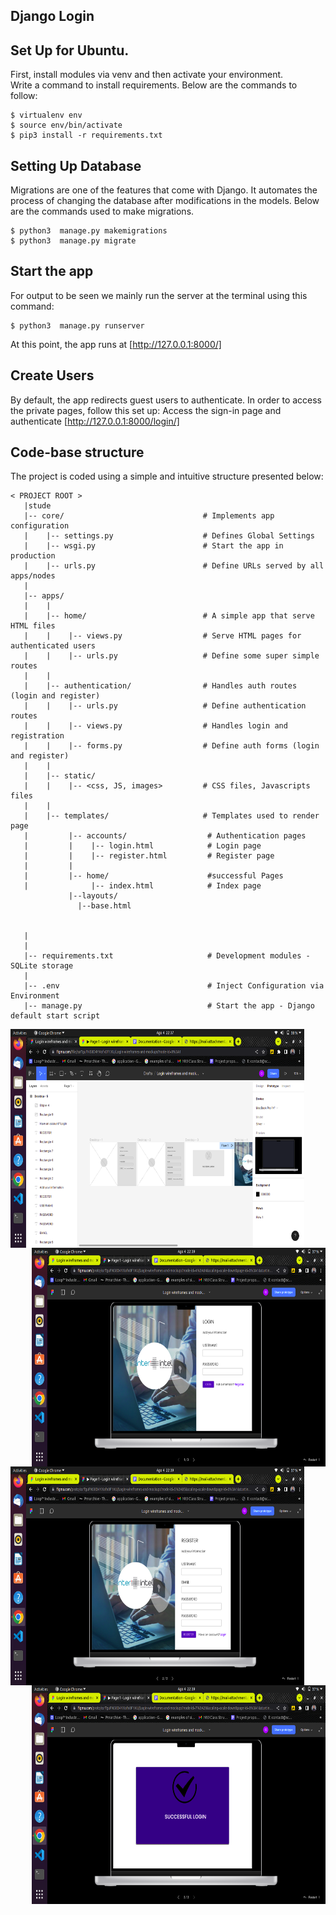 ## Django Login
## Set Up for Ubuntu.
First, install modules via venv and then activate your environment.  
Write a command to install requirements. Below are the commands to follow:
```
$ virtualenv env
$ source env/bin/activate
$ pip3 install -r requirements.txt 
```
 
## Setting  Up Database
Migrations are one of the features that come with Django. It automates the process of changing the database after modifications in the models. Below are the commands used to make migrations.
```
$ python3  manage.py makemigrations
$ python3  manage.py migrate
```
 
## Start the app
For output to be seen we mainly run the server at the terminal using this command:
```
$ python3  manage.py runserver
```
At this point, the app runs at [http://127.0.0.1:8000/]
 
## Create Users
By default, the app redirects guest users to authenticate. In order to access the private pages, follow this set up:
Access the sign-in page and authenticate
[http://127.0.0.1:8000/login/]
 
## Code-base structure
The project is coded using a simple and intuitive structure presented below:
```
< PROJECT ROOT >
   |stude
   |-- core/                               # Implements app configuration
   |    |-- settings.py                    # Defines Global Settings
   |    |-- wsgi.py                        # Start the app in production
   |    |-- urls.py                        # Define URLs served by all apps/nodes
   |
   |-- apps/
   |    |
   |    |-- home/                          # A simple app that serve HTML files
   |    |    |-- views.py                  # Serve HTML pages for authenticated users
   |    |    |-- urls.py                   # Define some super simple routes  
   |    |
   |    |-- authentication/                # Handles auth routes (login and register)
   |    |    |-- urls.py                   # Define authentication routes  
   |    |    |-- views.py                  # Handles login and registration  
   |    |    |-- forms.py                  # Define auth forms (login and register) 
   |    |
   |    |-- static/
   |    |    |-- <css, JS, images>         # CSS files, Javascripts files
   |    |
   |    |-- templates/                     # Templates used to render page
   |         |-- accounts/                  # Authentication pages
   |         |    |-- login.html            # Login page
   |         |    |-- register.html         # Register page
   |         |
   |         |-- home/                      #successful Pages
   |              |-- index.html            # Index page
             |--layouts/
               |--base.html    
                       
                           
   |          
   |
   |-- requirements.txt                     # Development modules - SQLite storage
   |
   |-- .env                                 # Inject Configuration via Environment
   |-- manage.py                            # Start the app - Django default start script
   ```
<img align="left" alt="GIF" src="media/Screenshot from 2022-08-04 22-37-08.png" width="470" height="350" />

<img align="right" alt="GIF" src="media/Screenshot from 2022-08-04 22-39-02.png" width="470" height="350" />

<img align="left" alt="GIF" src="media/Screenshot from 2022-08-04 22-39-07.png" width="470" height="350" />

<img align="right" alt="GIF" src="media/Screenshot from 2022-08-04 22-39-10.png" width="470" height="350" />
